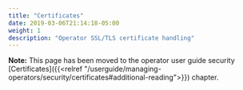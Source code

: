 ```yaml
---
title: "Certificates"
date: 2019-03-06T21:14:18-05:00
weight: 1
description: "Operator SSL/TLS certificate handling"
---
```


**Note:** This page has been moved to the operator user guide security [Certificates]({{<relref "/userguide/managing-operators/security/certificates#additional-reading">}}) chapter.
